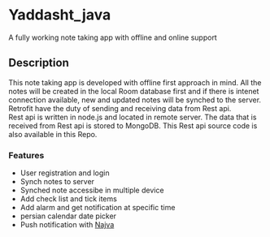 # Yaddasht_java
 A fully working note taking app with offline and online support

## Description 
This note taking app is developed with offline first approach in mind. All the notes will be created in the local Room database first and if there is intenet connection available, new and updated notes will be synched to the server.<br/>
Retrofit have the duty of sending and receiving data from Rest api.<br/>
Rest api is written in node.js and located in remote server. The data that is received from Rest api is stored to MongoDB. This Rest api source code is also available in this Repo.

### Features
- User registration and login
- Synch notes to server
- Synched note accessibe in multiple device
- Add check list and tick items
- Add alarm and get notification at specific time
- persian calendar date picker
- Push notification with [Najva](https://www.najva.com "Najva")